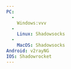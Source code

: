 ```yaml
---
PC:
  -
    Windows:vvv
  -
    Linux: Shadowsocks
  -
    MacOS: Shadowsocks
Android: v2rayNG  
IOS: Shadowrocket  
---
```


